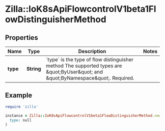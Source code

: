 # Zilla::IoK8sApiFlowcontrolV1beta1FlowDistinguisherMethod

## Properties

| Name | Type | Description | Notes |
| ---- | ---- | ----------- | ----- |
| **type** | **String** | &#x60;type&#x60; is the type of flow distinguisher method The supported types are \&quot;ByUser\&quot; and \&quot;ByNamespace\&quot;. Required. |  |

## Example

```ruby
require 'zilla'

instance = Zilla::IoK8sApiFlowcontrolV1beta1FlowDistinguisherMethod.new(
  type: null
)
```


